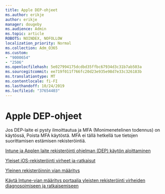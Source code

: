 ```yaml
---
title: Apple DEP-ohjeet
ms.author: erikje
author: erikje
manager: dougeby
ms.audience: Admin
ms.topic: article
ROBOTS: NOINDEX, NOFOLLOW
localization_priority: Normal
ms.collection: Adm_O365
ms.custom:
- "9000654"
- "2506"
ms.openlocfilehash: 5e027994175dcdbd35ffbc67934d3c31b7ab503a
ms.sourcegitcommit: ee719f011f766fc20d23e935e98d7e33c326183b
ms.translationtype: MT
ms.contentlocale: fi-FI
ms.lasthandoff: 10/24/2019
ms.locfileid: "37654403"
---
```

# <a name="help-with-apple-dep"></a>Apple DEP-ohjeet

Jos DEP-laite ei pysty ilmoittautua ja MFA (Monimenetelinen todennus) on käytössä, Poista MFA käytöstä. MFA ei tällä hetkellä tue tietojen suorittamisen estämisen rekisteröintiä.

[Intune ja Applen laite rekisteröinti ohjelman (DEP) käytön aloittaminen](https://docs.microsoft.com/intune/enrollment/device-enrollment-program-enroll-ios)

[Yleiset iOS-rekisteröinti virheet ja-ratkaisut](https://docs.microsoft.com/intune/enrollment/troubleshoot-ios-enrollment-errors)

[Yleinen rekisteröinnin vian määritys](https://docs.microsoft.com/intune/enrollment/troubleshoot-device-enrollment-in-intune)

[Käytä Intune-vian määritys portaalia yleisten rekisteröinti virheiden diagnosoimiseen ja ratkaisemiseen](https://docs.microsoft.com/intune/fundamentals/help-desk-operators)


